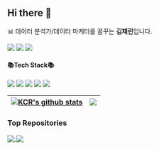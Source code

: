 ## Hi there 👋

<!--
**Kim-Chae-Rin/Kim-Chae-Rin** is a ✨ _special_ ✨ repository because its `README.md` (this file) appears on your GitHub profile.

Here are some ideas to get you started:

- 🔭 I’m currently working on ...
- 🌱 I’m currently learning ...
- 👯 I’m looking to collaborate on ...
- 🤔 I’m looking for help with ...
- 💬 Ask me about ...
- 📫 How to reach me: ...
- 😄 Pronouns: ...
- ⚡ Fun fact: ...
<a href="https://live-4-myself.tistory.com/"><img src="https://img.shields.io/badge/Tistory-000000?style=flat-square&logo=Tistory&logoColor=white"/></a>
<a href="https://live-for-myself.notion.site/4fce5489b3d14875b6c1318c264adb33"><img src="https://img.shields.io/badge/Notion-000000?style=flat-square&logo=Notion&logoColor=white"/></a>
<img src="https://img.shields.io/badge/Mail-405940?style=flat-square&logo=Gmail&logoColor=white"/></a>  
📬 contact : [kcrindata@gmail.com](kcrindata@gmail.com)  
📊 데이터 분석가/데이터 마케터를 꿈꾸는 **김채린**입니다. 
 
<code><img height="30" alt="Python" src="https://cdn.jsdelivr.net/gh/devicons/devicon/icons/python/python-original.svg"></code>
<code><img height="30" alt="HTML" src="https://cdn.jsdelivr.net/gh/devicons/devicon/icons/html5/html5-original-wordmark.svg"></code>
<code><img height="30" alt="JavaScript" src="https://cdn.jsdelivr.net/gh/devicons/devicon/icons/javascript/javascript-original.svg"></code>
<code><img height="30" alt="MySQL" src="https://cdn.jsdelivr.net/gh/devicons/devicon/icons/mysql/mysql-original-wordmark.svg"></code>
<code><img height="30" alt="PostgreSQL" src="https://cdn.jsdelivr.net/gh/devicons/devicon/icons/postgresql/postgresql-original-wordmark.svg"></code>
<code><img height="30" alt="Oracle" src="https://cdn.jsdelivr.net/gh/devicons/devicon/icons/oracle/oracle-original.svg"></code>
<code><img height="30" alt="HTML" src="https://raw.githubusercontent.com/github/explore/80688e429a7d4ef2fca1e82350fe8e3517d3494d/topics/html/html.png"></code>



-->
📊 데이터 분석가/데이터 마케터를 꿈꾸는 **김채린**입니다.  

<a href="kcrindata@gmail.com"><img src="https://img.shields.io/badge/Mail-EA4335?style=flat&logo=Gmail&logoColor=white"/></a>
<a href="https://live-for-myself.notion.site/4fce5489b3d14875b6c1318c264adb33"><img src="https://img.shields.io/badge/Notion-FFFFFF?style=flat&logo=Notion&logoColor=111111"/></a>
<a href="https://live-4-myself.tistory.com/"><img src="https://img.shields.io/badge/Tistory-4B4B77?style=flat&logo=Tistory&logoColor=white"/></a>

#### 📚Tech Stack📚

<img src="https://img.shields.io/badge/Python-3776AB?style=flat&logo=Python&logoColor=white"/>  <img src="https://img.shields.io/badge/MySQL-4479A1?style=flat&logo=MySQL&logoColor=white"/>  <img src="https://img.shields.io/badge/PostgreSQL-4169E1?style=flat&logo=PostgreSQL&logoColor=white"/>  <img src="https://img.shields.io/badge/HTML5-E34F26?style=flat&logo=HTML5&logoColor=white"/>  <img src="https://img.shields.io/badge/JavaScript-F7DF1E?style=flat&logo=JavaScript&logoColor=white"/>



| <a href="https://github.com/Kim-Chae-Rin/github-readme-stats"><img align="center" src="https://github-readme-stats.vercel.app/api?username=Kim-Chae-Rin&show_icons=true&include_all_commits=true&theme=buefy&hide_border=true" alt="KCR's github stats" /></a> | <a href="https://github.com/Kim-Chae-Rin/github-readme-stats"><img align="center" src="https://github-readme-stats.vercel.app/api/top-langs/?username=Kim-Chae-Rin&layout=compact&theme=buefy&hide_border=true" /></a> |
| ------------- | ------------- |

<h3> Top Repositories </h3>

<a href="https://github.com/Kim-Chae-Rin/Coding_Test_Practice">
  <img align="center" src="https://github-readme-stats.vercel.app/api/pin/?username=Kim-Chae-Rin&repo=Coding_Test_Practice&theme=buefy" />
</a>
<a href="https://github.com/Kim-Chae-Rin/Python-Plotly">
  <img align="center" src="https://github-readme-stats.vercel.app/api/pin/?username=Kim-Chae-Rin&repo=Python-Plotly&theme=buefy&hide=jupyter%20notebook" />
</a>
